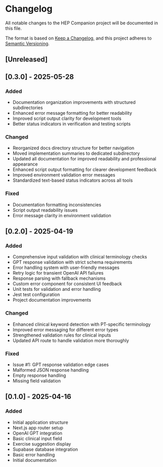 # Changelog

All notable changes to the HEP Companion project will be documented in this file.

The format is based on [Keep a Changelog](https://keepachangelog.com/en/1.0.0/),
and this project adheres to [Semantic Versioning](https://semver.org/spec/v2.0.0.html).

## [Unreleased]

## [0.3.0] - 2025-05-28

### Added
- Documentation organization improvements with structured subdirectories
- Enhanced error message formatting for better readability
- Improved script output clarity for development tools
- Better status indicators in verification and testing scripts

### Changed
- Reorganized docs directory structure for better navigation
- Moved implementation summaries to dedicated subdirectory
- Updated all documentation for improved readability and professional appearance
- Enhanced script output formatting for clearer development feedback
- Improved environment validation error messages
- Standardized text-based status indicators across all tools

### Fixed
- Documentation formatting inconsistencies
- Script output readability issues
- Error message clarity in environment validation

## [0.2.0] - 2025-04-19

### Added
- Comprehensive input validation with clinical terminology checks
- GPT response validation with strict schema requirements
- Error handling system with user-friendly messages
- Retry logic for transient OpenAI API failures
- Response parsing with fallback mechanisms
- Custom error component for consistent UI feedback
- Unit tests for validation and error handling
- Jest test configuration
- Project documentation improvements

### Changed
- Enhanced clinical keyword detection with PT-specific terminology
- Improved error messaging for different error types
- Strengthened validation rules for clinical inputs
- Updated API route to handle validation more thoroughly

### Fixed
- Issue #1: GPT response validation edge cases
- Malformed JSON response handling
- Empty response handling
- Missing field validation

## [0.1.0] - 2025-04-16

### Added
- Initial application structure
- Next.js app router setup
- OpenAI GPT integration
- Basic clinical input field
- Exercise suggestion display
- Supabase database integration
- Basic error handling
- Initial documentation 